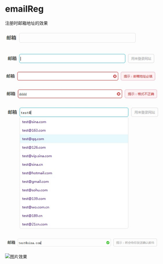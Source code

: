 emailReg
========

注册时邮箱地址的效果


![图片效果](https://raw.githubusercontent.com/jianhuayixiao/emailReg/master/img/1.jpg)

![图片效果](https://raw.githubusercontent.com/jianhuayixiao/emailReg/master/img/2.jpg)

![图片效果](https://raw.githubusercontent.com/jianhuayixiao/emailReg/master/img/3.jpg)

![图片效果](https://raw.githubusercontent.com/jianhuayixiao/emailReg/master/img/4.jpg)

![图片效果](https://raw.githubusercontent.com/jianhuayixiao/emailReg/master/img/5.jpg)

![图片效果](https://raw.githubusercontent.com/jianhuayixiao/emailReg/master/img/6.jpg)

![图片效果](https://raw.githubusercontent.com/jianhuayixiao/emailReg/master/img/7.jpg)



